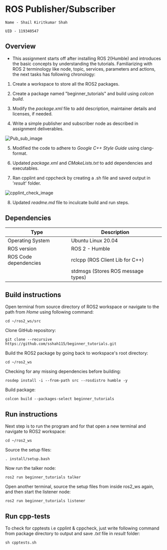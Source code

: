 # ROS Publisher/Subscriber

```
Name - Shail Kiritkumar Shah

UID - 119340547
```

## Overview

* This assignment starts off after installing ROS 2(Humble) and introduces the basic concepts by understanding the tutorials. Familiarizing with ROS 2 terminology like node, topic, services, parameters and actions, the next tasks has following chronology:

1) Create a workspace to store all the ROS2 packages.

2) Create a package named "beginner_tutorials" and build using *colcon build*.

3) Modify the *package.xml* file to add description, maintainer details and licenses, if needed.

4) Write a simple publisher and subscriber node as described in assignment deliverables.

![Pub_sub_image](./../beginner_tutorials/result/pub_sub_image.png "Publisher-Subscriber result")

5) Modified the code to adhere to *Google C++ Style Guide* using clang-format.

6) Updated *package.xml* and *CMakeLists.txt* to add dependencies and executables.

7) Ran cpplint and cppcheck by creating a .sh file and saved output in '*result*' folder. 

![cpplint_check_image](./../beginner_tutorials/result/cpplint_cppcheck_image.png "cpplint-cppcheck result")

8) Updated *readme.md* file to inculcate build and run steps.


## Dependencies

| Type     | Description |
| ----------- | ----------- |
| Operating System     | Ubuntu Linux 20.04       |
| ROS version   | ROS 2 - Humble        |
| ROS Code dependencies | rclcpp (ROS Client Lib for C++)
| | stdmsgs (Stores ROS message types)


## Build instructions

Open terminal from source directory of ROS2 workspace or navigate to the path from *Home* using following command:
```
cd ~/ros2_ws/src
```
Clone GitHub repository:
```
git clone --recursive https://github.com/sshah115/beginner_tutorials.git
```
Build the ROS2 package by going back to workspace's root directory:
```
cd ~/ros2_ws
```
Checking for any missing dependencies before building:
```
rosdep install -i --from-path src --rosdistro humble -y
```
Build package:
```
colcon build --packages-select beginner_tutorials
```


## Run instructions

Next step is to run the program and for that open a new terminal and navigate to ROS2 workspace:
```
cd ~/ros2_ws
```
Source the setup files:
```
. install/setup.bash
```
Now run the talker node:
```
ros2 run beginner_tutorials talker
```
Open another terminal, source the setup files from inside ros2_ws again, and then start the listener node:
```
ros2 run beginner_tutorials listener
```

## Run cpp-tests
To check for cpptests i.e cpplint & cppcheck, just write following command from package directory to output and save *.txt* file in *result* folder:
```
sh cpptests.sh
```
